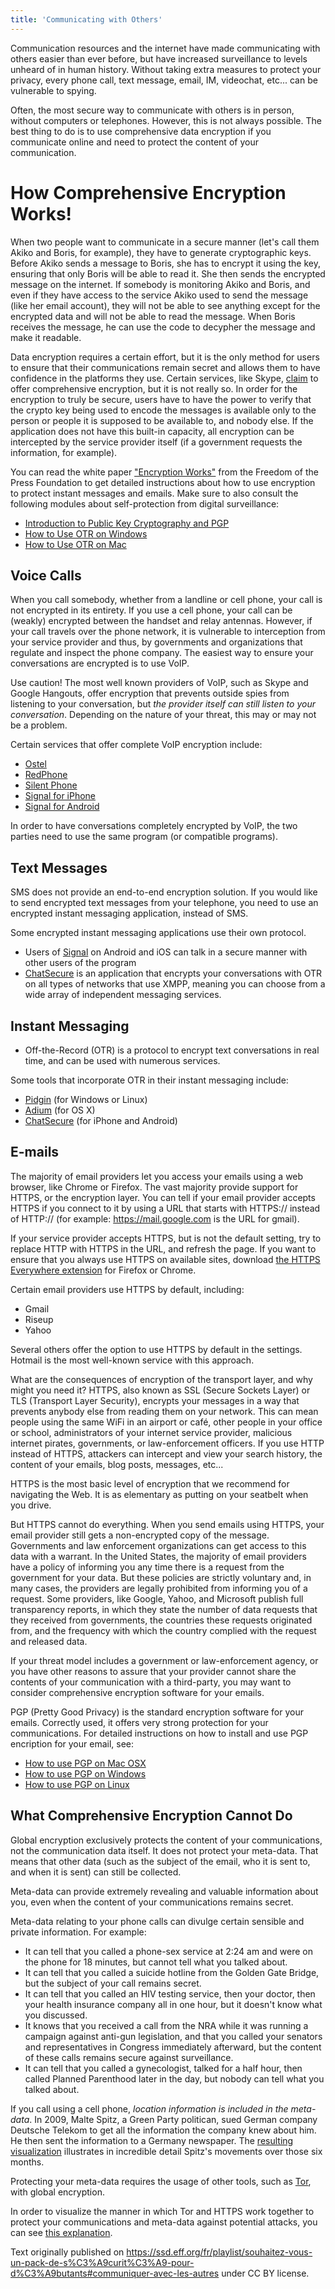 ```yaml
---
title: 'Communicating with Others'
---
```


Communication resources and the internet have made communicating with others easier than ever before, but have increased surveillance to levels unheard of in human history.  Without taking extra measures to protect your privacy, every phone call, text message, email, IM, videochat, etc... can be vulnerable to spying.

Often, the most secure way to communicate with others is in person, without computers or telephones.  However, this is not always possible.  The best thing to do is to use comprehensive data encryption if you communicate online and need to protect the content of your communication.


# How Comprehensive Encryption Works!

When two people want to communicate in a secure manner (let's call them Akiko and Boris, for example), they have to generate cryptographic keys.  Before Akiko sends a message to Boris, she has to encrypt it using the key, ensuring that only Boris will be able to read it.  She then sends the encrypted message on the internet.  If somebody is monitoring Akiko and Boris, and even if they have access to the service Akiko used to send the message (like her email account), they will not be able to see anything except for the encrypted data and will not be able to read the message.  When Boris receives the message, he can use the code to decypher the message and make it readable.

Data encryption requires a certain effort, but it is the only method for users to ensure that their communications remain secret and allows them to have confidence in the platforms they use.  Certain services, like Skype, [claim](https://support.skype.com/en/faq/FA31/does-skype-use-encryption?q=data+encryption) to offer comprehensive encryption, but it is not really so.  In order for the encryption to truly be secure, users have to have the power to verify that the crypto key being used to encode the messages is available only to the person or people it is supposed to be available to, and nobody else.  If the application does not have this built-in capacity, all encryption can be intercepted by the service provider itself (if a government requests the information, for example).

You can read the white paper ["Encryption Works"](https://cavallette.noblogs.org/files/2013/09/encryption_works.pdf) from the Freedom of the Press Foundation to get detailed instructions about how to use encryption to protect instant messages and emails.  Make sure to also consult the following modules about self-protection from digital surveillance:

-   [Introduction to Public Key Cryptography and PGP](/en/module/introduction-public-key-cryptography-and-pgp)
-   [How to Use OTR on Windows](/en/module/how-use-otr-windows)
-   [How to Use OTR on Mac](/en/module/how-use-otr-mac)


Voice Calls
-------------

When you call somebody, whether from a landline or cell phone, your call is not encrypted in its entirety.  If you use a cell phone, your call can be (weakly) encrypted between the handset and relay antennas.  However, if your call travels over the phone network, it is vulnerable to interception from your service provider and thus, by governments and organizations that regulate and inspect the phone company.  The easiest way to ensure your conversations are encrypted is to use VoIP.

Use caution!  The most well known providers of VoIP, such as Skype and Google Hangouts, offer encryption that prevents outside spies from listening to your conversation, but *the provider itself can still listen to your conversation*.  Depending on the nature of your threat, this may or may not be a problem.

Certain services that offer complete VoIP encryption include:

-   [Ostel](https://ostel.co/)
-   [RedPhone](/en/module/how-use-redphone-android)
-   [Silent Phone](https://silentcircle.com/services#mobile)
-   [Signal for iPhone](/en/module/how-use-signal-%E2%80%93-private-messenger)
-   [Signal for Android](https://ssd.eff.org/fr/node/93)

In order to have conversations completely encrypted by VoIP, the two parties need to use the same program (or compatible programs).

Text Messages
-----------------

SMS does not provide an end-to-end encryption solution.  If you would like to send encrypted text messages from your telephone, you need to use an encrypted instant messaging application, instead of SMS.

Some encrypted instant messaging applications use their own protocol.
 - Users of [Signal](https://ssd.eff.org/fr/node/61/) on Android and iOS can talk in a secure manner with other users of the program
 -  [ChatSecure](https://ssd.eff.org/fr/node/51) is an application that encrypts your conversations with OTR on all types of networks that use XMPP, meaning you can choose from a wide array of independent messaging services.

Instant Messaging
--------------------

- Off-the-Record (OTR) is a protocol to encrypt text conversations in real time, and can be used with numerous services. 

Some tools that incorporate OTR in their instant messaging include:

-   [Pidgin](https://ssd.eff.org/fr/module/instructions-utiliser-otr-pour-windows) (for Windows or Linux)
-   [Adium](https://ssd.eff.org/fr/node/40/) (for OS X)
-   [ChatSecure](https://ssd.eff.org/fr/node/51/) (for iPhone and Android)


E-mails
-------
The majority of email providers let you access your emails using a web browser, like Chrome or Firefox.  The vast majority provide support for HTTPS, or the encryption layer.  You can tell if your email provider accepts HTTPS if you connect to it by using a URL that starts with HTTPS:// instead of HTTP:// (for example: <https://mail.google.com> is the URL for gmail).

If your service provider accepts HTTPS, but is not the default setting, try to replace HTTP with HTTPS in the URL, and refresh the page.  If you want to ensure that you always use HTTPS on available sites, download [the HTTPS Everywhere extension](https://www.eff.org/https-everywhere) for Firefox or Chrome.

Certain email providers use HTTPS by default, including:

-   Gmail
-   Riseup
-   Yahoo

Several others offer the option to use HTTPS by default in the settings.  Hotmail is the most well-known service with this approach.

What are the consequences of encryption of the transport layer, and why might you need it?  HTTPS, also known as SSL (Secure Sockets Layer) or TLS (Transport Layer Security), encrypts your messages in a way that prevents anybody else from reading them on your network.  This can mean people using the same WiFi in an airport or café, other people in your office or school, administrators of your internet service provider, malicious internet pirates, governments, or law-enforcement officers.  If you use HTTP instead of HTTPS, attackers can intercept and view your search history, the content of your emails, blog posts, messages, etc...

HTTPS is the most basic level of encryption that we recommend for navigating the Web.  It is as elementary as putting on your seatbelt when you drive.

But HTTPS cannot do everything.  When you send emails using HTTPS, your email provider still gets a non-encrypted copy of the message.  Governments and law enforcement organizations can get access to this data with a warrant.  In the United States, the majority of email providers have a policy of informing you any time there is a request from the government for your data.  But these policies are strictly voluntary and, in many cases, the providers are legally prohibited from informing you of a request.  Some providers, like Google, Yahoo, and Microsoft publish full transparency reports, in which they state the number of data requests that they received from governments, the countries these requests originated from, and the frequency with which the country complied with the request and released data.

If your threat model includes a government or law-enforcement agency, or you have other reasons to assure that your provider cannot share the contents of your communication with a third-party, you may want to consider comprehensive encryption software for your emails.

PGP (Pretty Good Privacy) is the standard encryption software for your emails.  Correctly used, it offers very strong protection for your communications.  For detailed instructions on how to install and use PGP encription for your email, see:

-   [How to use PGP on Mac OSX](/en/module/how-use-pgp-mac-os-x)
-   [How to use PGP on Windows](/en/module/how-use-pgp-windows-pc)
-   [How to use PGP on Linux](/en/module/how-use-pgp-linux)


## What Comprehensive Encryption Cannot Do
Global encryption exclusively protects the content of your communications, not the communication data itself.  It does not protect your meta-data.  That means that other data (such as the subject of the email, who it is sent to, and when it is sent) can still be collected.

Meta-data can provide extremely revealing and valuable information about you, even when the content of your communications remains secret.

Meta-data relating to your phone calls can divulge certain sensible and private information. For example:

-  It can tell that you called a phone-sex service at 2:24 am and were on the phone for 18 minutes, but cannot tell what you talked about.
-  It can tell that you called a suicide hotline from the Golden Gate Bridge, but the subject of your call remains secret.
-  It can tell that you called an HIV testing service, then your doctor, then your health insurance company all in one hour, but it doesn't know what you discussed.
-  It knows that you received a call from the NRA while it was running a campaign against anti-gun legislation, and that you called your senators and representatives in Congress immediately afterward, but the content of these calls remains secure against surveillance.
-  It can tell that you called a gynecologist, talked for a half hour, then called Planned Parenthood later in the day, but nobody can tell what you talked about.

If you call using a cell phone, *location information is included in the meta-data*.  In 2009, Malte Spitz, a Green Party politican, sued German company Deutsche Telekom to get all the information the company knew about him.  He then sent the information to a Germany newspaper.  The [resulting visualization](http://www.zeit.de/datenschutz/malte-spitz-data-retention/) illustrates in incredible detail Spitz's movements over those six months.

Protecting your meta-data requires the usage of other tools, such as [Tor](/en/module/how-use-tor-windows#overlay=en/node/57/), with global encryption.

In order to visualize the manner in which Tor and HTTPS work together to protect your communications and meta-data against potential attacks, you can see [this explanation](https://www.eff.org/pages/tor-and-https).

Text originally published on https://ssd.eff.org/fr/playlist/souhaitez-vous-un-pack-de-s%C3%A9curit%C3%A9-pour-d%C3%A9butants#communiquer-avec-les-autres under CC BY license.
